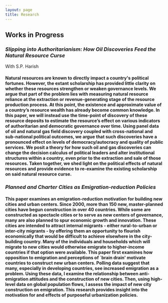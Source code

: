 ```yaml
---
layout: page
title: Research
---
```


## Works in Progress

### *Slipping into Authoritarianism: How Oil Discoveries Feed the Natural Resource Curse*
With S.P. Harish

#### Natural resources are known to directly impact a country's political fortunes. However, the extant scholarship has provided little clarity on whether these resources strengthen or weaken governance levels. We argue that part of the problem lies with measuring natural resource reliance at the extraction or revenue-generating stage of the resource production process. At this point, the existence and approximate value of a country’s resource wealth has already become common knowledge. In this paper, we will instead use the time-point of discovery of these resource deposits to estimate the resource’s effect on various indicators of authoritarian and democratic governance over time. Using panel data of oil and natural gas field discovery coupled with cross-national and sub-national political outcomes, we argue that such discoveries have a pronounced effect on levels of democracy/autocracy and quality of public services. We posit a theory for how such oil and gas discoveries can change the decision calculus of political leaders and alter institutional structures within a country, even prior to the extraction and sale of those resources. Taken together, we shed light on the political effects of natural resources and provide evidence to re-examine the existing scholarship on said natural resource curse.

### *Planned and Charter Cities as Emigration-reduction Policies*

#### This paper examines an emigration-reduction motivation for building new cities and urban centers. Since 2000, more than 150 new, master-planned cities have begun construction in over 40 countries. While some are constructed as spectacle cities or to serve as new centers of governance, many are also planned to spur economic growth and innovation. These cities are intended to attract internal migrants - either rural-to-urban or inter-city migrants - by offering them an opportunity to flourish economically that would be difficult to achieve elsewhere in the city-building country. Many of the individuals and households which will migrate to new cities would otherwise emigrate to higher-income countries if that option were available. This paper first examines how opposition to emigration and perceptions of `brain drain' motivate countries to construct new urban centers. Polling data suggest that many, especially in developing countries, see increased emigration as a problem. Using these data, I examine the relationship between anti-emigration attitudes and the construction of new cities. Then, using high-level data on global population flows, I assess the impact of new city construction on emigration. This research provides insight into the motivation for and effects of purposeful urbanization policies. 

